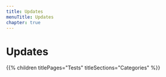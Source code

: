 ```yaml
---
title: Updates
menuTitle: Updates
chapter: true
---
```


# Updates

{{% children titlePages="Tests" titleSections="Categories" %}}
